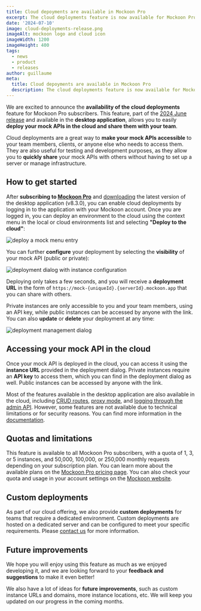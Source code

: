 ```yaml
---
title: Cloud depoyments are available in Mockoon Pro
excerpt: The cloud deployments feature is now available for Mockoon Pro subscribers. Deploy your mock APIs in the cloud and share them with your team.
date: '2024-07-10'
image: cloud-deployments-release.png
imageAlt: mockoon logo and cloud icon
imageWidth: 1200
imageHeight: 400
tags:
  - news
  - product
  - releases
author: guillaume
meta:
  title: Cloud depoyments are available in Mockoon Pro
  description: The cloud deployments feature is now available for Mockoon Pro subscribers. Deploy your mock APIs in the cloud and share them with your team.
---
```


We are excited to announce the **availability of the cloud deployments** feature for Mockoon Pro subscribers. This feature, part of the [2024 June release](/releases/8.3.0/) and available in the **desktop application**, allows you to easily **deploy your mock APIs in the cloud and share them with your team**.

Cloud deployments are a great way to **make your mock APIs accessible** to your team members, clients, or anyone else who needs to access them. They are also useful for testing and development purposes, as they allow you to **quickly share** your mock APIs with others without having to set up a server or manage infrastructure.

## How to get started

After **subscribing to [Mockoon Pro](/pro/)** and [downloading](/download/) the latest version of the desktop application (v8.3.0), you can enable cloud deployments by logging in to the application with your Mockoon account. Once you are logged in, you can deploy an environment to the cloud using the context menu in the local or cloud environments list and selecting **"Deploy to the cloud"**:

![deploy a mock menu entry](/images/blog/cloud-deployments-release/deploy-environment-menu.png)

You can further **configure** your deployment by selecting the **visibility** of your mock API (public or private):

![deployment dialog with instance configuration](/images/blog/cloud-deployments-release/deploy-environment-dialog.png)

Deploying only takes a few seconds, and you will receive a **deployment URL** in the form of `https://mock-{uniqueId}.{serverId}.mockoon.app` that you can share with others.

Private instances are only accessible to you and your team members, using an API key, while public instances can be accessed by anyone with the link. You can also **update** or **delete** your deployment at any time:

![deployment management dialog](/images/blog/cloud-deployments-release/deploy-environment-management-dialog.png)

## Accessing your mock API in the cloud

Once your mock API is deployed in the cloud, you can access it using the **instance URL** provided in the deployment dialog. Private instances require an **API key** to access them, which you can find in the deployment dialog as well. Public instances can be accessed by anyone with the link.

Most of the features available in the desktop application are also available in the cloud, including [CRUD routes](/docs/latest/api-endpoints/crud-routes/), [proxy mode](/docs/latest/server-configuration/proxy-mode/), and [logging through the admin API](/docs/latest/admin-api/transaction-logs/). However, some features are not available due to technical limitations or for security reasons. You can find more information in the [documentation](/docs/latest/mockoon-cloud/api-mock-cloud-deployments/).

## Quotas and limitations

This feature is available to all Mockoon Pro subscribers, with a quota of 1, 3, or 5 instances, and 50,000, 100,000, or 250,000 monthly requests depending on your subscription plan. You can learn more about the available plans on the [Mockoon Pro pricing page](/pro/). You can also check your quota and usage in your account settings on the [Mockoon website](/account/subscription/).

## Custom deployments

As part of our cloud offering, we also provide **custom deployments** for teams that require a dedicated environment. Custom deployments are hosted on a dedicated server and can be configured to meet your specific requirements. Please [contact us](/contact-form/) for more information.

## Future improvements

We hope you will enjoy using this feature as much as we enjoyed developing it, and we are looking forward to your **feedback and suggestions** to make it even better!

We also have a lot of ideas for **future improvements**, such as custom instance URLs and domains, more instance locations, etc. We will keep you updated on our progress in the coming months.
